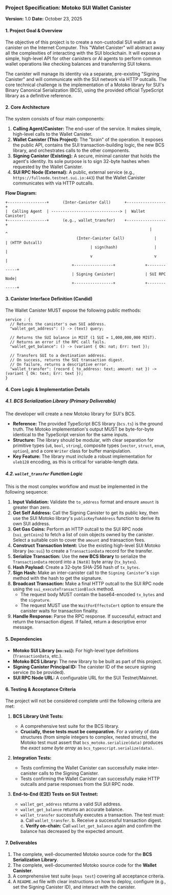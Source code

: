 ### **Project Specification: Motoko SUI Wallet Canister**

**Version:** 1.0
**Date:** October 23, 2025

#### **1. Project Goal & Overview**

The objective of this project is to create a non-custodial SUI wallet as a canister on the Internet Computer. This "Wallet Canister" will abstract away all the complexities of interacting with the SUI blockchain. It will expose a simple, high-level API for other canisters or AI agents to perform common wallet operations like checking balances and transferring SUI tokens.

The canister will manage its identity via a separate, pre-existing "Signing Canister" and will communicate with the SUI network via HTTP outcalls. The core technical challenge is the implementation of a Motoko library for SUI's Binary Canonical Serialization (BCS), using the provided official TypeScript library as a definitive reference.

#### **2. Core Architecture**

The system consists of four main components:

1.  **Calling Agent/Canister:** The end-user of the service. It makes simple, high-level calls to the Wallet Canister.
2.  **Wallet Canister (This Project):** The "brain" of the operation. It exposes the public API, contains the SUI transaction-building logic, the new BCS library, and orchestrates calls to the other components.
3.  **Signing Canister (Existing):** A secure, minimal canister that holds the agent's identity. Its sole purpose is to sign 32-byte hashes when requested by the Wallet Canister.
4.  **SUI RPC Node (External):** A public, external service (e.g., `https://fullnode.testnet.sui.io:443`) that the Wallet Canister communicates with via HTTP outcalls.

**Flow Diagram:**
```
+-----------------+      (Inter-Canister Call)      +-----------------+
|  Calling Agent  | ------------------------------> |  Wallet Canister|
+-----------------+      (e.g., wallet_transfer)    +-----------------+
                                                               |      ^
                               (Inter-Canister Call)             |      | (HTTP Outcall)
                                     | sign(hash)                |      |
                                     v                           v      |
                             +-----------------+             +-------------+
                             | Signing Canister|             | SUI RPC Node|
                             +-----------------+             +-------------+
```

#### **3. Canister Interface Definition (Candid)**

The Wallet Canister MUST expose the following public methods:

```candid
service : {
  // Returns the canister's own SUI address.
  "wallet_get_address": () -> (text) query;

  // Returns the SUI balance in MIST (1 SUI = 1,000,000,000 MIST).
  // Returns an error if the RPC call fails.
  "wallet_get_balance": () -> (variant { Ok: nat; Err: text });

  // Transfers SUI to a destination address.
  // On success, returns the SUI transaction digest.
  // On failure, returns a descriptive error.
  "wallet_transfer": (record { to_address: text; amount: nat }) -> (variant { Ok: text; Err: text });
}
```

#### **4. Core Logic & Implementation Details**

##### **4.1. BCS Serialization Library (Primary Deliverable)**

The developer will create a new Motoko library for SUI's BCS.
*   **Reference:** The provided TypeScript BCS library (`bcs.ts`) is the ground truth. The Motoko implementation's output MUST be byte-for-byte identical to the TypeScript version for the same inputs.
*   **Structure:** The library should be modular, with clear separation for primitive types (`u8`, `bool`, `string`), composite types (`vector`, `struct`, `enum`, `option`), and a core `Writer` class for buffer manipulation.
*   **Key Feature:** The library must include a robust implementation for `uleb128` encoding, as this is critical for variable-length data.

##### **4.2. `wallet_transfer` Function Logic**

This is the most complex workflow and must be implemented in the following sequence:

1.  **Input Validation:** Validate the `to_address` format and ensure `amount` is greater than zero.
2.  **Get Self Address:** Call the Signing Canister to get its public key, then use the SUI Motoko library's `publicKeyToAddress` function to derive its own SUI address.
3.  **Get Gas Coins:** Perform an HTTP outcall to the SUI RPC node (`sui_getCoins`) to fetch a list of coin objects owned by the canister. Select a suitable coin to cover the `amount` and transaction fees.
4.  **Construct Transaction Intent:** Use the existing high-level SUI Motoko library (`mo:sui`) to create a `TransactionData` record for the transfer.
5.  **Serialize Transaction:** Use the **new BCS library** to serialize the `TransactionData` record into a `[Nat8]` byte array (`tx_bytes`).
6.  **Hash Payload:** Create a 32-byte SHA-256 hash of `tx_bytes`.
7.  **Sign Hash:** Make an inter-canister call to the `Signing Canister`'s `sign` method with the hash to get the signature.
8.  **Broadcast Transaction:** Make a final HTTP outcall to the SUI RPC node using the `sui_executeTransactionBlock` method.
    *   The request body MUST contain the base64-encoded `tx_bytes` and the `signature`.
    *   The request MUST use the `WaitForEffectsCert` option to ensure the canister waits for transaction finality.
9.  **Handle Response:** Parse the RPC response. If successful, extract and return the transaction digest. If failed, return a descriptive error message.

#### **5. Dependencies**

*   **Motoko SUI Library (`mo:sui`):** For high-level type definitions (`TransactionData`, etc.).
*   **Motoko BCS Library:** The new library to be built as part of this project.
*   **Signing Canister Principal ID:** The canister ID of the secure signing service (to be provided).
*   **SUI RPC Node URL:** A configurable URL for the SUI Testnet/Mainnet.

#### **6. Testing & Acceptance Criteria**

The project will not be considered complete until the following criteria are met:

1.  **BCS Library Unit Tests:**
    *   A comprehensive test suite for the BCS library.
    *   **Crucially, these tests must be comparative.** For a variety of data structures (from simple integers to complex, nested structs), the Motoko test must assert that `bcs_motoko.serialize(data)` produces the *exact same byte array* as `bcs_typescript.serialize(data)`.

2.  **Integration Tests:**
    *   Tests confirming the Wallet Canister can successfully make inter-canister calls to the Signing Canister.
    *   Tests confirming the Wallet Canister can successfully make HTTP outcalls and parse responses from the SUI RPC node.

3.  **End-to-End (E2E) Tests on SUI Testnet:**
    *   `wallet_get_address` returns a valid SUI address.
    *   `wallet_get_balance` returns an accurate balance.
    *   `wallet_transfer` successfully executes a transaction. The test must:
        a. Call `wallet_transfer`.
        b. Receive a successful transaction digest.
        c. **Verify on-chain:** Call `wallet_get_balance` again and confirm the balance has decreased by the expected amount.

#### **7. Deliverables**

1.  The complete, well-documented Motoko source code for the **BCS Serialization Library**.
2.  The complete, well-documented Motoko source code for the **Wallet Canister**.
3.  A comprehensive test suite (`mops test`) covering all acceptance criteria.
4.  A `README.md` file with clear instructions on how to deploy, configure (e.g., set the Signing Canister ID), and interact with the canister.